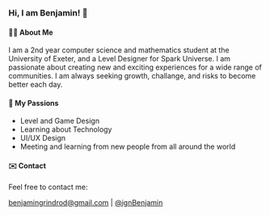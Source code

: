 ### Hi, I am Benjamin! 👋

#### 🙋‍♂️ About Me

I am a 2nd year computer science and mathematics student at the University of Exeter, and a Level Designer for Spark Universe. I am passionate about creating new and exciting experiences for a wide range of communities. I am always seeking growth, challange, and risks to become better each day.

#### 🎱 My Passions

- Level and Game Design
- Learning about Technology
- UI/UX Design
- Meeting and learning from new people from all around the world

#### ✉️ Contact

Feel free to contact me:

benjamingrindrod@gmail.com | [@ignBenjamin](https://twitter.com/ignBenjamin)
